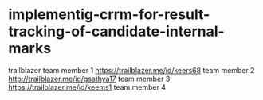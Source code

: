# implementig-crrm-for-result-tracking-of-candidate-internal-marks
trailblazer 
team member 1   https://trailblazer.me/id/keers68
team member 2  http://trailblazer.me/id/gsathya17
team member 3  https://trailblazer.me/id/keems1 
team member 4 
